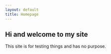 ```yaml
---
layout: default
title: Homepage
---
```

## Hi and welcome to my site
This site is for testing things and has no purpose.
